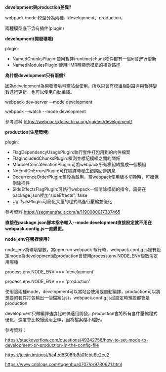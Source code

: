 **development與production差異?**

webpack mode 模型分為兩種，development、production，

兩種模型底下含有插件(plugin)

**development(開發環境)**

plugin:

- NamedChunksPlugin:使用暫存(runtime)chunk物件都有一個id會進行更新
- NamedModulesPlugin:使用HMR時顯示模組的相對路徑

**為什麼development只有兩個?**

因為development為開發環境可當站台使用，所以只會有模組相對路徑與暫存變數進行更新，也可以使用自動編譯。

webpack-dev-server --mode development

webpack --watch --mode development

參考資料:<https://webpack.docschina.org/guides/development/>

**production(生產環境)**

plugin:

- FlagDependencyUsagePlugin:執行套件打包用到的内件檔案
- FlagIncludedChunksPlugin:檢測並標記模組之間的關係
- ModuleConcatenationPlugin:可將webpack所有模組轉換成一個模組
- NoEmitOnErrorsPlugin:可在編譯時發生錯誤回傳訊息
- OccurrenceOrderPlugin:預設為啟用，當webpack使用版本切換時，可確保刪除插件
- SideEffectsFlagPlugin:可執行webpack一個清除模組的指令，需要在package.json裡加"sideEffects": false
- UglifyJsPlugin:可簡化大量的程式碼進行壓縮並優化

參考資料:<https://segmentfault.com/a/1190000017387465>

**直接在package.json腳本指令輸入--mode development直接設定就不用在webpack.config.js一直變更。**

**node_env在哪裡使用?**

node_env為環境變數，當npm run webpack 執行時，webpack.config.js裡有設定mode為development或production會使用process.env.NODE_ENV變數決定用哪種

process.env.NODE_ENV === 'development'

process.env.NODE_ENV === 'production'

使用這兩種mode，development可以當站台使用或自動編譯，production可以將想要的套件打包輸出一個檔案(.js)，webpack.config.js沒設定時預設都會是production

development只做編譯速度比較快適用開發，production會將所有套件壓縮程式優化，速度會比較慢適用上線，因為檔案越小越好。

參考資料：

<https://stackoverflow.com/questions/49242756/how-to-set-mode-to-development-or-production-in-the-config-file>

<https://juejin.im/post/5a4ed5306fb9a01cbc6e2ee2>

<https://www.cnblogs.com/tugenhua0707/p/9780621.html>